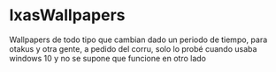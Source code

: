 # IxasWallpapers
Wallpapers de todo tipo que cambian dado un periodo de tiempo, para otakus y otra gente, a pedido del corru, solo lo probé cuando usaba windows 10 y no se supone que funcione en otro lado
